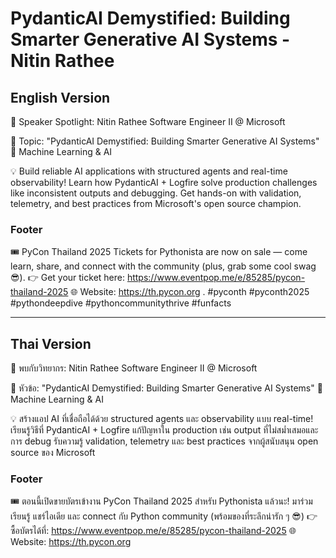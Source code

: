 # PydanticAI Demystified: Building Smarter Generative AI Systems - Nitin Rathee

## English Version

🎤 Speaker Spotlight: Nitin Rathee
Software Engineer II @ Microsoft

📌 Topic: "PydanticAI Demystified: Building Smarter Generative AI Systems"
🤖 Machine Learning & AI

💡 Build reliable AI applications with structured agents and real-time observability! Learn how PydanticAI + Logfire solve production challenges like inconsistent outputs and debugging. Get hands-on with validation, telemetry, and best practices from Microsoft's open source champion.


### Footer

🎟️ PyCon Thailand 2025 Tickets for Pythonista are now on sale — come learn, share, and connect with the community (plus, grab some cool swag 😎).
👉 Get your ticket here: https://www.eventpop.me/e/85285/pycon-thailand-2025
🌐 Website: https://th.pycon.org 
.
#pyconth #pyconth2025 #pythondeepdive #pythoncommunitythrive #funfacts

---

## Thai Version

🎤 พบกับวิทยากร: Nitin Rathee
Software Engineer II @ Microsoft

📌 หัวข้อ: "PydanticAI Demystified: Building Smarter Generative AI Systems"
🤖 Machine Learning & AI

💡 สร้างแอป AI ที่เชื่อถือได้ด้วย structured agents และ observability แบบ real-time! เรียนรู้วิธีที่ PydanticAI + Logfire แก้ปัญหาใน production เช่น output ที่ไม่สม่ำเสมอและการ debug รับความรู้ validation, telemetry และ best practices จากผู้สนับสนุน open source ของ Microsoft


### Footer

🎟️ ตอนนี้เปิดขายบัตรเข้างาน PyCon Thailand 2025 สำหรับ Pythonista แล้วนะ!
มาร่วมเรียนรู้ แชร์ไอเดีย และ connect กับ Python community (พร้อมของที่ระลึกน่ารัก ๆ 😎)
👉 ซื้อบัตรได้ที่: https://www.eventpop.me/e/85285/pycon-thailand-2025
🌐 Website: https://th.pycon.org